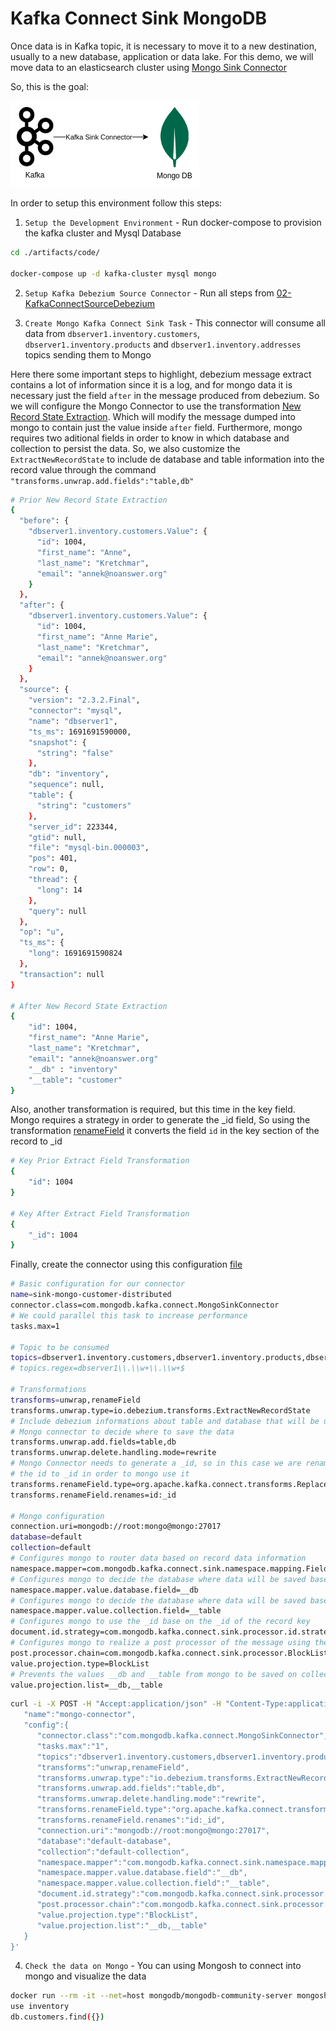 # Kafka Connect Sink MongoDB

Once data is in Kafka topic, it is necessary to move it to a new destination, usually to a new database, application or data lake. For this demo, we will move data to an elasticsearch cluster using [Mongo Sink Connector](https://www.confluent.io/hub/mongodb/kafka-connect-mongodb)

So, this is the goal:

![Debezium Source Connector](./artifacts/pictures/04-MongoSinkConnector.png)

In order to setup this environment follow this steps:

1. `Setup the Development Environment` - Run docker-compose to provision the kafka cluster and Mysql Database
```bash
cd ./artifacts/code/

docker-compose up -d kafka-cluster mysql mongo
```

2. `Setup Kafka Debezium Source Connector` - Run all steps from [02-KafkaConnectSourceDebezium](./02-KafkaConnectSourceDebezium.md) 

3. `Create Mongo Kafka Connect Sink Task` - This connector will consume all data from `dbserver1.inventory.customers`, `dbserver1.inventory.products` and `dbserver1.inventory.addresses` topics sending them to Mongo

Here there some important steps to highlight, debezium message extract contains a lot of information since it is a log, and for mongo data it is necessary just the field `after` in the message produced from debezium. So we will configure the Mongo Connector to use the transformation [New Record State Extraction](https://debezium.io/documentation/reference/2.3/transformations/event-flattening.html). Which will modify the message dumped into mongo to contain just the value inside `after` field. Furthermore, mongo requires two aditional fields in order to know in which database and collection to persist the data. So, we also customize the `ExtractNewRecordState` to include de database and table information into the record value through the command `"transforms.unwrap.add.fields":"table,db"`

```bash
# Prior New Record State Extraction
{
  "before": {
    "dbserver1.inventory.customers.Value": {
      "id": 1004,
      "first_name": "Anne",
      "last_name": "Kretchmar",
      "email": "annek@noanswer.org"
    }
  },
  "after": {
    "dbserver1.inventory.customers.Value": {
      "id": 1004,
      "first_name": "Anne Marie",
      "last_name": "Kretchmar",
      "email": "annek@noanswer.org"
    }
  },
  "source": {
    "version": "2.3.2.Final",
    "connector": "mysql",
    "name": "dbserver1",
    "ts_ms": 1691691590000,
    "snapshot": {
      "string": "false"
    },
    "db": "inventory",
    "sequence": null,
    "table": {
      "string": "customers"
    },
    "server_id": 223344,
    "gtid": null,
    "file": "mysql-bin.000003",
    "pos": 401,
    "row": 0,
    "thread": {
      "long": 14
    },
    "query": null
  },
  "op": "u",
  "ts_ms": {
    "long": 1691691590824
  },
  "transaction": null
}

# After New Record State Extraction
{
    "id": 1004,
    "first_name": "Anne Marie",
    "last_name": "Kretchmar",
    "email": "annek@noanswer.org"
    "__db" : "inventory"
    "__table": "customer"
}
```

Also, another transformation is required, but this time in the key field. Mongo requires a strategy in order to generate the _id field, So using the transformation [renameField](https://docs.confluent.io/platform/current/connect/transforms/replacefield.html#rename-a-field) it converts the field `id` in the key section of the record to _id

```bash
# Key Prior Extract Field Transformation
{
    "id": 1004
}

# Key After Extract Field Transformation
{
    "_id": 1004
}
```

Finally, create the connector using this configuration [file](./artifacts/code/sink/demo-mongo/sink-mongo-distributed.properties)

```bash
# Basic configuration for our connector
name=sink-mongo-customer-distributed
connector.class=com.mongodb.kafka.connect.MongoSinkConnector
# We could parallel this task to increase performance
tasks.max=1

# Topic to be consumed
topics=dbserver1.inventory.customers,dbserver1.inventory.products,dbserver1.inventory.addresses
# topics.regex=dbserver1\\.\\w+\\.\\w+$

# Transformations
transforms=unwrap,renameField
transforms.unwrap.type=io.debezium.transforms.ExtractNewRecordState
# Include debezium informations about table and database that will be used by
# Mongo connector to decide where to save the data
transforms.unwrap.add.fields=table,db
transforms.unwrap.delete.handling.mode=rewrite
# Mongo Connector needs to generate a _id, so in this case we are renaming
# the id to _id in order to mongo use it
transforms.renameField.type=org.apache.kafka.connect.transforms.ReplaceField$Key
transforms.renameField.renames=id:_id

# Mongo configuration
connection.uri=mongodb://root:mongo@mongo:27017
database=default
collection=default
# Configures mongo to router data based on record data information
namespace.mapper=com.mongodb.kafka.connect.sink.namespace.mapping.FieldPathNamespaceMapper
# Configures mongo to decide the database where data will be saved based on __db value of the record
namespace.mapper.value.database.field=__db
# Configures mongo to decide the database where data will be saved based on __table value of the record
namespace.mapper.value.collection.field=__table
# Configures mongo to use the _id base on the _id of the record key
document.id.strategy=com.mongodb.kafka.connect.sink.processor.id.strategy.ProvidedInKeyStrategy
# Configures mongo to realize a post processor of the message using the BlockListValue stragegy
post.processor.chain=com.mongodb.kafka.connect.sink.processor.BlockListValueProjector
value.projection.type=BlockList
# Prevents the values __db and __table from mongo to be saved on collection 
value.projection.list=__db,__table

```

```bash
curl -i -X POST -H "Accept:application/json" -H "Content-Type:application/json" localhost:8083/connectors/ -d '{
   "name":"mongo-connector",
   "config":{
      "connector.class":"com.mongodb.kafka.connect.MongoSinkConnector",
      "tasks.max":"1",
      "topics":"dbserver1.inventory.customers,dbserver1.inventory.products,dbserver1.inventory.addresses",
      "transforms":"unwrap,renameField",
      "transforms.unwrap.type":"io.debezium.transforms.ExtractNewRecordState",
      "transforms.unwrap.add.fields":"table,db",
      "transforms.unwrap.delete.handling.mode":"rewrite",
      "transforms.renameField.type":"org.apache.kafka.connect.transforms.ReplaceField$Key",
      "transforms.renameField.renames":"id:_id",
      "connection.uri":"mongodb://root:mongo@mongo:27017",
      "database":"default-database",
      "collection":"default-collection",
      "namespace.mapper":"com.mongodb.kafka.connect.sink.namespace.mapping.FieldPathNamespaceMapper",
      "namespace.mapper.value.database.field":"__db",
      "namespace.mapper.value.collection.field":"__table",
      "document.id.strategy":"com.mongodb.kafka.connect.sink.processor.id.strategy.ProvidedInKeyStrategy",
      "post.processor.chain":"com.mongodb.kafka.connect.sink.processor.BlockListValueProjector",
      "value.projection.type":"BlockList",
      "value.projection.list":"__db,__table"
   }
}'
```

4. `Check the data on Mongo` - You can using Mongosh to connect into mongo and visualize the data

```bash
docker run --rm -it --net=host mongodb/mongodb-community-server mongosh mongodb://root:mongo@127.0.0.1:27017
use inventory
db.customers.find({})
```